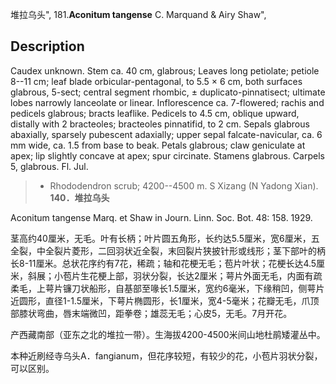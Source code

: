 堆拉乌头",
181.**Aconitum tangense** C. Marquand & Airy Shaw",

## Description
Caudex unknown. Stem ca. 40 cm, glabrous; Leaves long petiolate; petiole 8--11 cm; leaf blade orbicular-pentagonal, to 5.5 × 6 cm, both surfaces glabrous, 5-sect; central segment rhombic, ± duplicato-pinnatisect; ultimate lobes narrowly lanceolate or linear. Inflorescence ca. 7-flowered; rachis and pedicels glabrous; bracts leaflike. Pedicels to 4.5 cm, oblique upward, distally with 2 bracteoles; bracteoles pinnatifid, to 2 cm. Sepals glabrous abaxially, sparsely pubescent adaxially; upper sepal falcate-navicular, ca. 6 mm wide, ca. 1.5 from base to beak. Petals glabrous; claw geniculate at apex; lip slightly concave at apex; spur circinate. Stamens glabrous. Carpels 5, glabrous. Fl. Jul.

> * Rhododendron scrub; 4200--4500 m. S Xizang (N Yadong Xian).
**140．堆拉乌头**

Aconitum tangense Marq. et Shaw in Journ. Linn. Soc. Bot. 48: 158. 1929.

茎高约40厘米，无毛。叶有长柄；叶片圆五角形，长约达5.5厘米，宽6厘米，五全裂，中全裂片菱形，二回羽状近全裂，末回裂片狭披针形或线形；茎下部叶的柄长8-11厘米。总状花序约有7花，稀疏；轴和花梗无毛；苞片叶状；花梗长达4.5厘米，斜展；小苞片生花梗上部，羽状分裂，长达2厘米；萼片外面无毛，内面有疏柔毛，上萼片镰刀状船形，自基部至喙长1.5厘米，宽约6毫米，下缘稍凹，侧萼片近圆形，直径1-1.5厘米，下萼片椭圆形，长1厘米，宽4-5毫米；花瓣无毛，爪顶部膝状弯曲，唇末端微凹，距拳卷；雄蕊无毛；心皮5，无毛。7月开花。

产西藏南部（亚东之北的堆拉一带）。生海拔4200-4500米间山地杜鹃矮灌丛中。

本种近刷经寺乌头A．fangianum，但花序较短，有较少的花，小苞片羽状分裂，可以区别。
